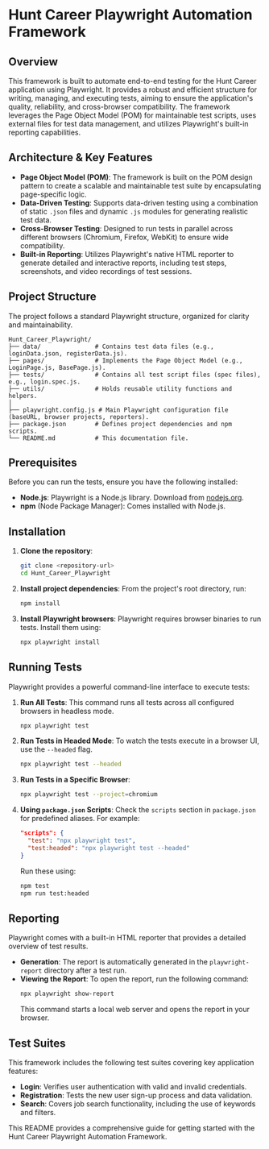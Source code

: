 # Hunt Career Playwright Automation Framework

## Overview

This framework is built to automate end-to-end testing for the Hunt Career application using Playwright. It provides a robust and efficient structure for writing, managing, and executing tests, aiming to ensure the application's quality, reliability, and cross-browser compatibility. The framework leverages the Page Object Model (POM) for maintainable test scripts, uses external files for test data management, and utilizes Playwright's built-in reporting capabilities.

## Architecture & Key Features

-   **Page Object Model (POM)**: The framework is built on the POM design pattern to create a scalable and maintainable test suite by encapsulating page-specific logic.
-   **Data-Driven Testing**: Supports data-driven testing using a combination of static `.json` files and dynamic `.js` modules for generating realistic test data.
-   **Cross-Browser Testing**: Designed to run tests in parallel across different browsers (Chromium, Firefox, WebKit) to ensure wide compatibility.
-   **Built-in Reporting**: Utilizes Playwright's native HTML reporter to generate detailed and interactive reports, including test steps, screenshots, and video recordings of test sessions.

## Project Structure

The project follows a standard Playwright structure, organized for clarity and maintainability.

```
Hunt_Career_Playwright/
├── data/               # Contains test data files (e.g., loginData.json, registerData.js).
├── pages/              # Implements the Page Object Model (e.g., LoginPage.js, BasePage.js).
├── tests/              # Contains all test script files (spec files), e.g., login.spec.js.
├── utils/              # Holds reusable utility functions and helpers.
│
├── playwright.config.js # Main Playwright configuration file (baseURL, browser projects, reporters).
├── package.json        # Defines project dependencies and npm scripts.
└── README.md           # This documentation file.
```

## Prerequisites

Before you can run the tests, ensure you have the following installed:

-   **Node.js**: Playwright is a Node.js library. Download from [nodejs.org](https://nodejs.org/).
-   **npm** (Node Package Manager): Comes installed with Node.js.

## Installation

1.  **Clone the repository**:
    ```bash
    git clone <repository-url>
    cd Hunt_Career_Playwright
    ```

2.  **Install project dependencies**:
    From the project's root directory, run:
    ```bash
    npm install
    ```

3.  **Install Playwright browsers**:
    Playwright requires browser binaries to run tests. Install them using:
    ```bash
    npx playwright install
    ```

## Running Tests

Playwright provides a powerful command-line interface to execute tests:

1.  **Run All Tests**:
    This command runs all tests across all configured browsers in headless mode.
    ```bash
    npx playwright test
    ```

2.  **Run Tests in Headed Mode**:
    To watch the tests execute in a browser UI, use the `--headed` flag.
    ```bash
    npx playwright test --headed
    ```

3.  **Run Tests in a Specific Browser**:
    ```bash
    npx playwright test --project=chromium
    ```

4.  **Using `package.json` Scripts**:
    Check the `scripts` section in `package.json` for predefined aliases. For example:
    ```json
    "scripts": {
      "test": "npx playwright test",
      "test:headed": "npx playwright test --headed"
    }
    ```
    Run these using:
    ```bash
    npm test
    npm run test:headed
    ```

## Reporting

Playwright comes with a built-in HTML reporter that provides a detailed overview of test results.

-   **Generation**: The report is automatically generated in the `playwright-report` directory after a test run.
-   **Viewing the Report**: To open the report, run the following command:
    ```bash
    npx playwright show-report
    ```
    This command starts a local web server and opens the report in your browser.

## Test Suites

This framework includes the following test suites covering key application features:

-   **Login**: Verifies user authentication with valid and invalid credentials.
-   **Registration**: Tests the new user sign-up process and data validation.
-   **Search**: Covers job search functionality, including the use of keywords and filters.

This README provides a comprehensive guide for getting started with the Hunt Career Playwright Automation Framework.